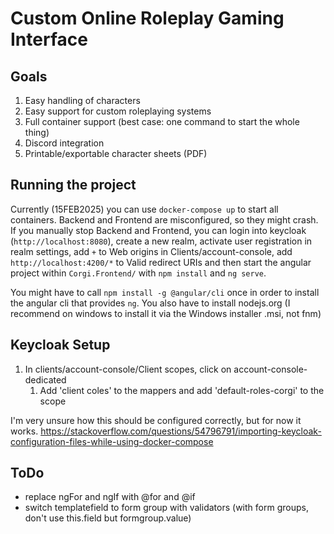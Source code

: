 # Custom Online Roleplay Gaming Interface

## Goals
1. Easy handling of characters
2. Easy support for custom roleplaying systems
3. Full container support (best case: one command to start the whole thing)
4. Discord integration
5. Printable/exportable character sheets (PDF)

## Running the project

Currently (15FEB2025) you can use `docker-compose up` to start all containers. Backend and Frontend are misconfigured, so they might crash.
If you manually stop Backend and Frontend, you can login into keycloak (`http://localhost:8080`), create a new realm, activate user registration in realm settings,
add `+` to Web origins in Clients/account-console, add `http://localhost:4200/*` to Valid redirect URIs and then start the angular project within `Corgi.Frontend/` with `npm install`
and `ng serve`.

You might have to call `npm install -g @angular/cli` once in order to install the angular cli that provides `ng`. You also have to install nodejs.org (I recommend on windows to install it via the Windows installer .msi, not fnm)

## Keycloak Setup

1. In clients/account-console/Client scopes, click on account-console-dedicated
    1. Add 'client coles' to the mappers and add 'default-roles-corgi' to the scope

I'm very unsure how this should be configured correctly, but for now it works.
https://stackoverflow.com/questions/54796791/importing-keycloak-configuration-files-while-using-docker-compose

## ToDo
* replace ngFor and ngIf with @for and @if
* switch templatefield to form group with validators (with form groups, don't use this.field but formgroup.value)